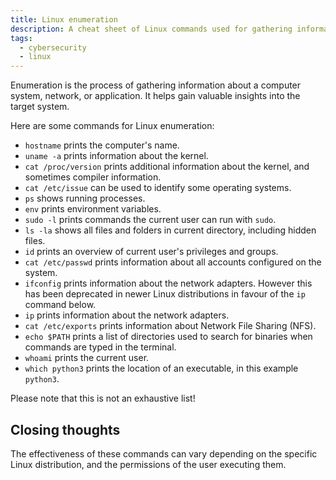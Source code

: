 ```yaml
---
title: Linux enumeration
description: A cheat sheet of Linux commands used for gathering information about a system, its processes, user privileges, and network configuration.
tags:
  - cybersecurity
  - linux
---
```


Enumeration is the process of gathering information about a computer system, network, or application. It helps gain valuable insights into the target system.

Here are some commands for Linux enumeration:

- `hostname` prints the computer's name.
- `uname -a` prints information about the kernel.
- `cat /proc/version` prints additional information about the kernel, and sometimes compiler information.
- `cat /etc/issue` can be used to identify some operating systems.
- `ps` shows running processes.
- `env` prints environment variables.
- `sudo -l` prints commands the current user can run with `sudo`.
- `ls -la` shows all files and folders in current directory, including hidden files.
- `id` prints an overview of current user's privileges and groups.
- `cat /etc/passwd` prints information about all accounts configured on the system.
- `ifconfig` prints information about the network adapters. However this has been deprecated in newer Linux distributions in favour of the `ip` command below.
- `ip` prints information about the network adapters.
- `cat /etc/exports` prints information about Network File Sharing (NFS).
- `echo $PATH` prints a list of directories used to search for binaries when commands are typed in the terminal.
- `whoami` prints the current user.
- `which python3` prints the location of an executable, in this example `python3`.

Please note that this is not an exhaustive list!

## Closing thoughts

The effectiveness of these commands can vary depending on the specific Linux distribution, and the permissions of the user executing them.
